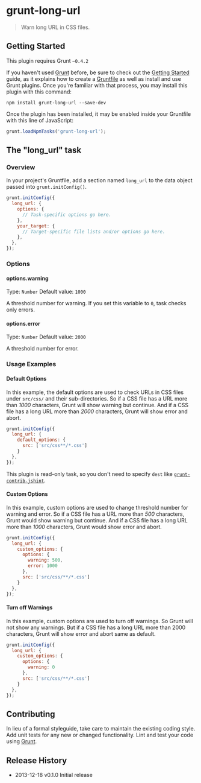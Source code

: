 # grunt-long-url

> Warn long URL in CSS files.


## Getting Started

This plugin requires Grunt `~0.4.2`

If you haven't used [Grunt](http://gruntjs.com/) before, be sure to check out the [Getting Started](http://gruntjs.com/getting-started) guide, as it explains how to create a [Gruntfile](http://gruntjs.com/sample-gruntfile) as well as install and use Grunt plugins. Once you're familiar with that process, you may install this plugin with this command:

```shell
npm install grunt-long-url --save-dev
```

Once the plugin has been installed, it may be enabled inside your Gruntfile with this line of JavaScript:

```js
grunt.loadNpmTasks('grunt-long-url');
```

## The "long_url" task

### Overview

In your project's Gruntfile, add a section named `long_url` to the data object passed into `grunt.initConfig()`.

```js
grunt.initConfig({
  long_url: {
    options: {
      // Task-specific options go here.
    },
    your_target: {
      // Target-specific file lists and/or options go here.
    },
  },
});
```

### Options

#### options.warning

Type: `Number`
Default value: `1000`

A threshold number for warning. If you set this variable to `0`, task checks only errors.


#### options.error

Type: `Number`
Default value: `2000`

A threshold number for error.


### Usage Examples

#### Default Options

In this example, the default options are used to check URLs in CSS files under `src/css/` and their sub-directories. So if a CSS file has a URL more than *1000* characters, Grunt will show warning but continue. And if a CSS file has a long URL more than *2000* characters, Grunt will show error and abort.

```js
grunt.initConfig({
  long_url: {
    default_options: {
      src: ['src/css**/*.css']
    }
  },
});
```

This plugin is read-only task, so you don't need to specify `dest` like [`grunt-contrib-jshint`](https://github.com/gruntjs/grunt-contrib-jshint).


#### Custom Options

In this example, custom options are used to change threshold number for warning and error. So if a CSS file has a URL more than *500* characters, Grunt would show warning but continue. And if a CSS file has a long URL more than *1000* characters, Grunt would show error and abort.

```js
grunt.initConfig({
  long_url: {
    custom_options: {
      options: {
        warning: 500,
        error: 1000
      },
      src: ['src/css/**/*.css']
    }
  },
});
```

#### Turn off Warnings

In this example, custom options are used to turn off warnings. So Grunt will not show any warnings. But if a CSS file has a long URL more than 2000 characters, Grunt will show error and abort same as default.

```js
grunt.initConfig({
  long_url: {
    custom_options: {
      options: {
        warning: 0
      },
      src: ['src/css/**/*.css']
    }
  },
});
```

## Contributing

In lieu of a formal styleguide, take care to maintain the existing coding style. Add unit tests for any new or changed functionality. Lint and test your code using [Grunt](http://gruntjs.com/).

## Release History

  - 2013-12-18  v0.1.0 Initial release

